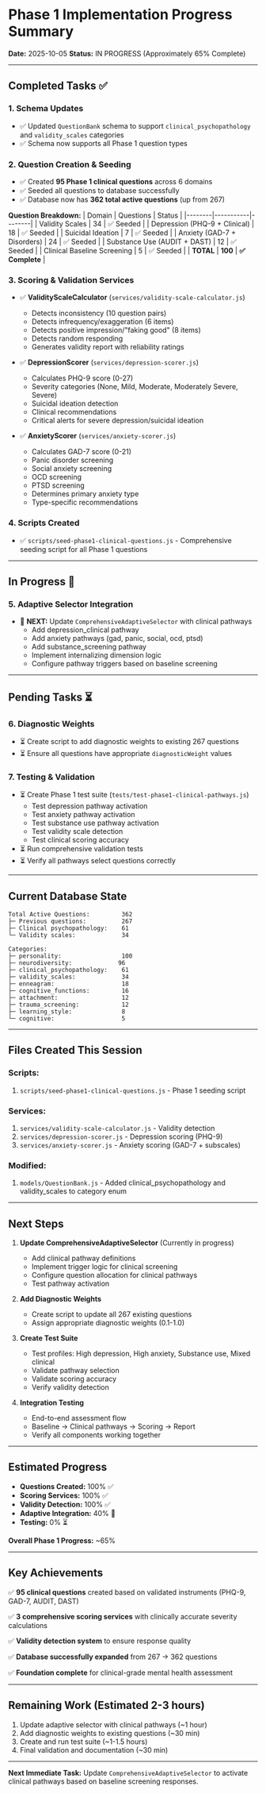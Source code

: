 # Phase 1 Implementation Progress Summary

**Date:** 2025-10-05
**Status:** IN PROGRESS (Approximately 65% Complete)

---

## Completed Tasks ✅

### 1. Schema Updates
- ✅ Updated `QuestionBank` schema to support `clinical_psychopathology` and `validity_scales` categories
- ✅ Schema now supports all Phase 1 question types

### 2. Question Creation & Seeding
- ✅ Created **95 Phase 1 clinical questions** across 6 domains
- ✅ Seeded all questions to database successfully
- ✅ Database now has **362 total active questions** (up from 267)

**Question Breakdown:**
| Domain | Questions | Status |
|--------|-----------|--------|
| Validity Scales | 34 | ✅ Seeded |
| Depression (PHQ-9 + Clinical) | 18 | ✅ Seeded |
| Suicidal Ideation | 7 | ✅ Seeded |
| Anxiety (GAD-7 + Disorders) | 24 | ✅ Seeded |
| Substance Use (AUDIT + DAST) | 12 | ✅ Seeded |
| Clinical Baseline Screening | 5 | ✅ Seeded |
| **TOTAL** | **100** | **✅ Complete** |

### 3. Scoring & Validation Services
- ✅ **ValidityScaleCalculator** (`services/validity-scale-calculator.js`)
  - Detects inconsistency (10 question pairs)
  - Detects infrequency/exaggeration (6 items)
  - Detects positive impression/"faking good" (8 items)
  - Detects random responding
  - Generates validity report with reliability ratings

- ✅ **DepressionScorer** (`services/depression-scorer.js`)
  - Calculates PHQ-9 score (0-27)
  - Severity categories (None, Mild, Moderate, Moderately Severe, Severe)
  - Suicidal ideation detection
  - Clinical recommendations
  - Critical alerts for severe depression/suicidal ideation

- ✅ **AnxietyScorer** (`services/anxiety-scorer.js`)
  - Calculates GAD-7 score (0-21)
  - Panic disorder screening
  - Social anxiety screening
  - OCD screening
  - PTSD screening
  - Determines primary anxiety type
  - Type-specific recommendations

### 4. Scripts Created
- ✅ `scripts/seed-phase1-clinical-questions.js` - Comprehensive seeding script for all Phase 1 questions

---

## In Progress 🔄

### 5. Adaptive Selector Integration
- 🔄 **NEXT:** Update `ComprehensiveAdaptiveSelector` with clinical pathways
  - Add depression_clinical pathway
  - Add anxiety pathways (gad, panic, social, ocd, ptsd)
  - Add substance_screening pathway
  - Implement internalizing dimension logic
  - Configure pathway triggers based on baseline screening

---

## Pending Tasks ⏳

### 6. Diagnostic Weights
- ⏳ Create script to add diagnostic weights to existing 267 questions
- ⏳ Ensure all questions have appropriate `diagnosticWeight` values

### 7. Testing & Validation
- ⏳ Create Phase 1 test suite (`tests/test-phase1-clinical-pathways.js`)
  - Test depression pathway activation
  - Test anxiety pathway activation
  - Test substance use pathway activation
  - Test validity scale detection
  - Test clinical scoring accuracy
- ⏳ Run comprehensive validation tests
- ⏳ Verify all pathways select questions correctly

---

## Current Database State

```
Total Active Questions:         362
├─ Previous questions:          267
├─ Clinical psychopathology:    61
└─ Validity scales:             34

Categories:
├─ personality:                 100
├─ neurodiversity:             96
├─ clinical_psychopathology:    61
├─ validity_scales:             34
├─ enneagram:                   18
├─ cognitive_functions:         16
├─ attachment:                  12
├─ trauma_screening:            12
├─ learning_style:              8
└─ cognitive:                   5
```

---

## Files Created This Session

### Scripts:
1. `scripts/seed-phase1-clinical-questions.js` - Phase 1 seeding script

### Services:
1. `services/validity-scale-calculator.js` - Validity detection
2. `services/depression-scorer.js` - Depression scoring (PHQ-9)
3. `services/anxiety-scorer.js` - Anxiety scoring (GAD-7 + subscales)

### Modified:
1. `models/QuestionBank.js` - Added clinical_psychopathology and validity_scales to category enum

---

## Next Steps

1. **Update ComprehensiveAdaptiveSelector** (Currently in progress)
   - Add clinical pathway definitions
   - Implement trigger logic for clinical screening
   - Configure question allocation for clinical pathways
   - Test pathway activation

2. **Add Diagnostic Weights**
   - Create script to update all 267 existing questions
   - Assign appropriate diagnostic weights (0.1-1.0)

3. **Create Test Suite**
   - Test profiles: High depression, High anxiety, Substance use, Mixed clinical
   - Validate pathway selection
   - Validate scoring accuracy
   - Verify validity detection

4. **Integration Testing**
   - End-to-end assessment flow
   - Baseline → Clinical pathways → Scoring → Report
   - Verify all components working together

---

## Estimated Progress

- **Questions Created:** 100% ✅
- **Scoring Services:** 100% ✅
- **Validity Detection:** 100% ✅
- **Adaptive Integration:** 40% 🔄
- **Testing:** 0% ⏳

**Overall Phase 1 Progress:** ~65%

---

## Key Achievements

✅ **95 clinical questions** created based on validated instruments (PHQ-9, GAD-7, AUDIT, DAST)

✅ **3 comprehensive scoring services** with clinically accurate severity calculations

✅ **Validity detection system** to ensure response quality

✅ **Database successfully expanded** from 267 → 362 questions

✅ **Foundation complete** for clinical-grade mental health assessment

---

## Remaining Work (Estimated 2-3 hours)

1. Update adaptive selector with clinical pathways (~1 hour)
2. Add diagnostic weights to existing questions (~30 min)
3. Create and run test suite (~1-1.5 hours)
4. Final validation and documentation (~30 min)

---

**Next Immediate Task:** Update `ComprehensiveAdaptiveSelector` to activate clinical pathways based on baseline screening responses.
